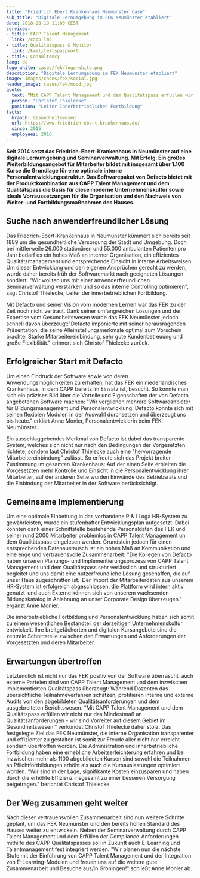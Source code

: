 ```yaml
---
title: "Friedrich Ebert Krankenhaus Neumünster Case"
sub_title: "Digitale Lernumgebung im FEK Neumünster etabliert"
date: 2018-08-19 11:00 CEST
services:
- title: CAPP Talent Management
  link: /capp-lms
- title: Qualitätspass & Monitor
  link: /kwaliteitspaspoort
- title: Consultancy
lang: de
logo_white: cases/fek/logo-white.png
description: "Digitale Lernumgebung im FEK Neumünster etabliert"
image: images/cases/fek/social.jpg
header_image: cases/fek/mood.jpg
quote:
  text: “Mit CAPP Talent Management und dem Qualitätspass erfüllen wir nicht nur das Mindestmaß an Qualitätsanforderungen - wir sind Vorreiter auf diesem Gebiet im Gesundheitswesen.”
  person: "Christof Thielecke"
  position: "Leiter Innerbetrieblichen Fortbildung"
facts:
  branch: Gesundheitswesen
  url: https://www.friedrich-ebert-krankenhaus.de/
  since: 2015
  employees: 2016
---
```


__Seit 2014 setzt das Friedrich-Ebert-Krankenhaus in Neumünster auf eine digitale Lernumgebung und Seminarverwaltung. Mit Erfolg. Ein großes Weiterbildungsangebot für Mitarbeiter bildet mit insgesamt über 1.100 Kurse die Grundlage für eine optimale interne Personalentwicklungsstruktur. Das Softwarepaket von Defacto bietet mit der Produktkombination aus CAPP Talent Management und dem Qualitätspass die Basis für diese moderne Unternehmenskultur sowie ideale Vorraussetzungen für die Organisation und den Nachweis von Weiter- und Fortbildungsmaßnahmen des Hauses.__

## Suche nach anwenderfreundlicher Lösung

Das Friedrich-Ebert-Krankenhaus in Neumünster kümmert sich bereits seit 1889 um die gesundheitliche Versorgung der Stadt und Umgebung. Doch bei mittlerweile 26.000 stationären und 55.000 ambulanten Patienten pro Jahr bedarf es ein hohes Maß an interner Organisation, ein effizientes Qualitätsmanagement und entsprechende Einsicht in interne Arbeitsweisen. Um dieser Entwicklung und den eigenen Ansprüchen gerecht zu werden, wurde daher bereits früh der Softwaremarkt nach geeigneten Lösungen sondiert. "Wir wollten uns mit einer anwenderfreundlichen Seminarverwaltung verstärken und so das interne Controlling optimieren", sagt Christof Thielecke, Leiter der innerbetrieblichen Fortbildung.

Mit Defacto und seiner Vision vom modernen Lernen war das FEK zu der Zeit noch nicht vertraut. Dank seiner umfangreichen Lösungen und der Expertise vom Gesundheitswesen wurde das FEK Neumünster jedoch schnell davon überzeugt:"Defacto imponierte mit seiner herausragenden Präsentation, die seine Alleinstellungsmerkmale optimal zum Vorschein brachte: Starke Mitarbeitereinbindung, sehr gute Kundenbetreuung und große Flexibilität." erinnert sich Christof Thielecke zurück.

## Erfolgreicher Start mit Defacto

Um einen Eindruck der Software sowie von deren Anwendungsmöglichkeiten zu erhalten, hat das FEK ein niederländisches Krankenhaus, in dem CAPP bereits im Einsatz ist, besucht. So konnte man sich ein präzises Bild über die Vorteile und Eigenschaften der von Defacto angebotenen Software machen: "Wir verglichen mehrere Softwareanbieter für Bildungsmanagement und Personalentwicklung. Defacto konnte sich mit seinen flexiblen Modulen in der Auswahl durchsetzen und überzeugt uns bis heute." erklärt Anne Monier, Personalentwicklerin beim FEK Neumünster.

Ein ausschlaggebendes Merkmal von Defacto ist dabei das transparente System, welches sich nicht nur nach den Bedingungen der Vorgesetzten richtete, sondern laut Christof Thielecke auch eine "hervorragende Mitarbeitereinbindung" zulässt. So erfreute sich das Projekt breiter Zustimmung im gesamten Krankenhaus: Auf der einen Seite erhielten die Vorgesetzten mehr Kontrolle und Einsicht in die Personalentwicklung ihrer Mitarbeiter, auf der anderen Seite wurden Einwände des Betriebsrats und die Einbindung der Mitarbeiter in der Software berücksichtigt.

## Gemeinsame Implementierung

Um eine optimale Einbettung in das vorhandene P & I Loga HR-System zu gewährleisten, wurde ein stufenhafter Entwicklungsplan aufgesetzt. Dabei konnten dank einer Schnittstelle bestehende Personaldaten des FEK und seiner rund 2000 Mitarbeiter problemlos in CAPP Talent Management un dem Qualitätspass eingelesen werden. Grundstein jedoch für einen entsprechenden Datenaustausch ist ein hohes Maß an Kommunikation und eine enge und vertrauensvolle Zusammenarbeit: "Die Kollegen von Defacto haben unseren Planungs- und Implementierungsprozess von CAPP Talent Management und dem Qualitätspass sehr verlässlich und strukturiert begleitet und uns damit eine nutzerfreundliche Lösung geschaffen, die auf unser Haus zugeschnitten ist. Der Import der Mitarbeiterdaten aus unserem HR-System ist erfolgreich abgeschlossen, die Plattform wird intern aktiv genutzt und auch Externe können sich von unserem wachsenden Bildungskatalog in Anlehnung an unser Corporate Design überzeugen." ergänzt Anne Monier.

Die innerbetriebliche Fortbildung und Personalentwicklung haben sich somit zu einem wesentlichen Bestandteil der derzeitigen Unternehmenskultur entwickelt. Ihre breitgefächerten und digitalen Kursangebote sind die zentrale Schnittstelle zwischen den Erwartungen und Anforderungen der Vorgesetzten und deren Mitarbeiter.

## Erwartungen übertroffen

Letztendlich ist nicht nur das FEK positiv von der Software überrascht, auch externe Parteien sind von CAPP Talent Management und dem inzwischen implementierten Qualitätspass überzeugt: Während Dozenten das übersichtliche Teilnahmeverfahren schätzen, profitieren interne und externe Audits von den abgebildeten Qualitätsanforderungen und dem ausgebreiteten Berichtswesen. “Mit CAPP Talent Management und dem Qualitätspass erfüllen wir nicht nur das Mindestmaß an Qualitätsanforderungen - wir sind Vorreiter auf diesem Gebiet im Gesundheitswesen.” verkündet Christof Thielecke daher stolz.
Das festgelegte Ziel das FEK Neumünster, die interne Organisation transparenter und effizienter zu gestalten ist somit zur Freude aller nicht nur erreicht sondern übertroffen worden. Die Administration und innerbetriebliche Fortbildung haben eine erhebliche Arbeitserleichterung erfahren und bei inzwischen mehr als 1100 abgebildeten Kursen sind sowohl die Teilnahmen an Pflichtfortbildungen erhöht als auch die Kursauslastungen optimiert worden. "Wir sind in der Lage, signifikante Kosten einzusparen und haben durch die erhöhte Effizienz insgesamt zu einer besseren Versorgung beigetragen." berichtet Christof Thielecke.

## Der Weg zusammen geht weiter

Nach dieser vertrauensvollen Zusammenarbeit sind nun weitere Schritte geplant, um das FEK Neumünster und den bereits hohen Standard des Hauses weiter zu entwickeln. Neben der Seminarverwaltung durch CAPP Talent Management und dem Erfüllen der Compliance-Anforderungen mithilfe des CAPP Qualitätspasses soll in Zukunft auch E-Learning und Talentmanagement fest integriert werden. "Wir planen nun die nächste Stufe mit der Einführung von CAPP Talent Management und der Integration von E-Learning-Modulen und freuen uns auf die weitere gute Zusammenarbeit und Besuche aus/in Groningen!" schließt Anne Monier ab.

